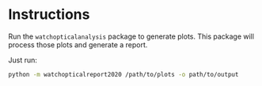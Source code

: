 # Instructions

Run the `watchopticalanalysis` package to generate plots.
This package will process those plots and generate a report.

Just run:

```bash
python -m watchopticalreport2020 /path/to/plots -o path/to/output
```
